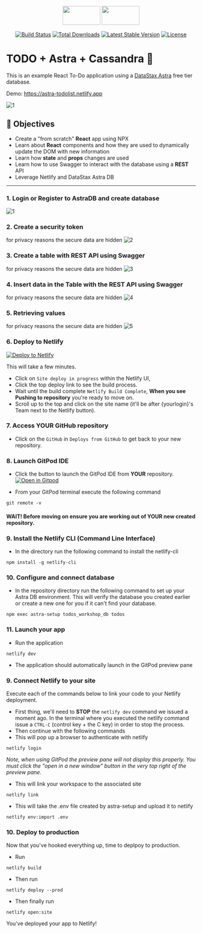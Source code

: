 <p align="center"><img src="https://www.import.io/wp-content/uploads/2017/10/React-logo.png" width=100 height=50>
  <img src="https://user-images.githubusercontent.com/12265243/125605180-7260a070-ff8e-4c3c-9859-5c821524edc5.png" width=100 height=50></p>
  
<p align="center">
<a href="https://github.com/facebook/react/blob/master/LICENSE"><img src="https://img.shields.io/badge/license-MIT-blue.svg" alt="Build Status"></a>
<a href="https://www.npmjs.com/package/react"><img src="https://circleci.com/gh/facebook/react.svg?style=shield&circle-token=:circle-token" alt="Total Downloads"></a>
<a href="https://circleci.com/gh/facebook/react"><img src="https://img.shields.io/npm/v/react.svg" alt="Latest Stable Version"></a>
<a href="https://reactjs.org/docs/how-to-contribute.html#your-first-pull-request"><img src="https://img.shields.io/badge/PRs-welcome-brightgreen.svg" alt="License"></a>
</p>

# TODO + Astra + Cassandra 📒

This is an example React To-Do application using a [DataStax Astra](https://dtsx.io/appdev-7-7) free tier database.

Demo: https://astra-todolist.netlify.app
<!--- ENDEXCLUDE --->

![1](https://user-images.githubusercontent.com/12265243/125601578-480fa7a5-0e6d-4b09-8675-1866a79d34f7.PNG)
## 🎯 Objectives
* Create a "from scratch" **React** app using NPX
* Learn about **React** components and how they are used to dynamically update the DOM with new information
* Learn how **state** and **props** changes are used
* Learn how to use Swagger to interact with the database using a **REST** API 
* Leverage Netlify and DataStax Astra DB

-----------------------------------------
### 1. Login or Register to AstraDB and create database
![1](https://user-images.githubusercontent.com/12265243/124930324-e7031b00-e009-11eb-93ce-6c9cf3d405a9.PNG)
### 2. Create a security token
for privacy reasons the secure data are hidden
![2](https://user-images.githubusercontent.com/12265243/124930776-49f4b200-e00a-11eb-8423-4c783d07ca14.PNG)
### 3. Create a table with REST API using Swagger
for privacy reasons the secure data are hidden
![3](https://user-images.githubusercontent.com/12265243/124932386-b4f2b880-e00b-11eb-8195-95585c82ecee.PNG)
### 4. Insert data in the Table with the REST API using Swagger
for privacy reasons the secure data are hidden
![4](https://user-images.githubusercontent.com/12265243/124932645-ec616500-e00b-11eb-95c2-c6a7de39fd27.PNG)
### 5. Retrieving values
for privacy reasons the secure data are hidden
![5](https://user-images.githubusercontent.com/12265243/124933132-52e68300-e00c-11eb-9d83-4efd320c8ca8.PNG)
### 6. Deploy to Netlify
  [![Deploy to Netlify](https://www.netlify.com/img/deploy/button.svg)](app.netlify.com/start/deploy?repository=your_new_git_repo_url)
  
This will take a few minutes.

  * Click on `Site deploy in progress` within the Netlify UI, 
  * Click the top deploy link to see the build process.
  * Wait until the build complete `Netlify Build Complete`,  **When you see Pushing to repository** you're ready to move on.
  * Scroll up to the top and click on the site name (it'll be after {yourlogin}'s Team next to the Netlify button).
### 7. Access YOUR GitHub repository

  * Click on the `GitHub` in `Deploys from GitHub` to get back to your new repository.

### 8. Launch GitPod IDE
- Click the button to launch the GitPod IDE from **YOUR** repository.
  [![Open in Gitpod](https://gitpod.io/button/open-in-gitpod.svg)](https://gitpod.io/#/your_new_git_repo_url/)
* From your GitPod terminal execute the following command
```
git remote -v
```
#### WAIT! Before moving on ensure you are working out of YOUR new created repository.

### 9. Install the Netlify CLI (Command Line Interface)
 * In the directory run the following command to install the netlify-cli
 ```
 npm install -g netlify-cli
```

### 10. Configure and connect database
 * In the repository directory run the following command to set up your Astra DB environment. This will verify the database you created earlier or create a new one for you if it can't find your database.
 ```
 npm exec astra-setup todos_workshop_db todos
```
### 11. Launch your app
  * Run the application 
  ```
  netlify dev
  ```
  * The application should automatically launch in the GitPod preview pane

### 9. Connect Netlify to your site
Execute each of the commands below to link your code to your Netlify deployment.
  * First thing, we'll need to **STOP** the `netlify dev` command we issued a moment ago. In the terminal where you executed the netlify command issue a `CTRL-C` (control key + the C key) in order to stop the process.
  * Then continue with the following commands
  * This will pop up a browser to authenticate with netlify
  ```
  netlify login
  ```
  _Note, when using GitPod the preview pane will not display this properly. You must click the "open in a new window" button in the very top right of the preview pane._

  * This will link your workspace to the associated site
  ```
  netlify link
  ```

  * This will take the .env file created by astra-setup and upload it to netlify
  ```
  netlify env:import .env
  ```

<!--
  * Will be used to allow you to execute `netlify open`
  ```
  netlify sites:list
  ```
-->

### 10. Deploy to production
Now that you've hooked everything up, time to deplpoy to production.

  * Run
  ```
  netlify build
  ```

  * Then run
  ```
  netlify deploy --prod
  ```

  * Then finally run
  ```
  netlify open:site
  ```
  
  You've deployed your app to Netlify!


